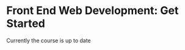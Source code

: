 Front End Web Development: Get Started
==========================

Currently the course is up to date
